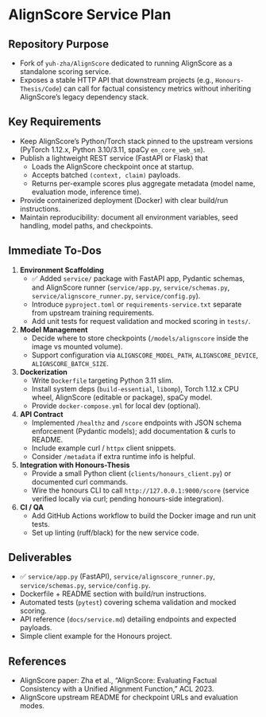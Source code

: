 # AlignScore Service Plan

## Repository Purpose
- Fork of `yuh-zha/AlignScore` dedicated to running AlignScore as a standalone scoring service.
- Exposes a stable HTTP API that downstream projects (e.g., `Honours-Thesis/Code`) can call for factual consistency metrics without inheriting AlignScore’s legacy dependency stack.

## Key Requirements
- Keep AlignScore’s Python/Torch stack pinned to the upstream versions (PyTorch 1.12.x, Python 3.10/3.11, spaCy `en_core_web_sm`).
- Publish a lightweight REST service (FastAPI or Flask) that
  - Loads the AlignScore checkpoint once at startup.
  - Accepts batched `(context, claim)` payloads.
  - Returns per-example scores plus aggregate metadata (model name, evaluation mode, inference time).
- Provide containerized deployment (Docker) with clear build/run instructions.
- Maintain reproducibility: document all environment variables, seed handling, model paths, and checkpoints.

## Immediate To‑Dos
1. **Environment Scaffolding**
   - ✅ Added `service/` package with FastAPI app, Pydantic schemas, and AlignScore runner (`service/app.py`, `service/schemas.py`, `service/alignscore_runner.py`, `service/config.py`).
   - Introduce `pyproject.toml` or `requirements-service.txt` separate from upstream training requirements.
   - Add unit tests for request validation and mocked scoring in `tests/`.
2. **Model Management**
   - Decide where to store checkpoints (`/models/alignscore` inside the image vs mounted volume).
   - Support configuration via `ALIGNSCORE_MODEL_PATH`, `ALIGNSCORE_DEVICE`, `ALIGNSCORE_BATCH_SIZE`.
3. **Dockerization**
   - Write `Dockerfile` targeting Python 3.11 slim.
   - Install system deps (`build-essential`, `libomp`), Torch 1.12.x CPU wheel, AlignScore (editable or package), spaCy model.
   - Provide `docker-compose.yml` for local dev (optional).
4. **API Contract**
   - Implemented `/healthz` and `/score` endpoints with JSON schema enforcement (Pydantic models); add documentation & curls to README.
   - Include example curl / `httpx` client snippets.
   - Consider `/metadata` if extra runtime info is helpful.
5. **Integration with Honours-Thesis**
   - Provide a small Python client (`clients/honours_client.py`) or documented curl commands.
   - Wire the honours CLI to call `http://127.0.0.1:9000/score` (service verified locally via curl; pending honours-side integration).
6. **CI / QA**
   - Add GitHub Actions workflow to build the Docker image and run unit tests.
   - Set up linting (ruff/black) for the new service code.

## Deliverables
- ✅ `service/app.py` (FastAPI), `service/alignscore_runner.py`, `service/schemas.py`, `service/config.py`.
- Dockerfile + README section with build/run instructions.
- Automated tests (`pytest`) covering schema validation and mocked scoring.
- API reference (`docs/service.md`) detailing endpoints and expected payloads.
- Simple client example for the Honours project.

## References
- AlignScore paper: Zha et al., “AlignScore: Evaluating Factual Consistency with a Unified Alignment Function,” ACL 2023.
- AlignScore upstream README for checkpoint URLs and evaluation modes.
